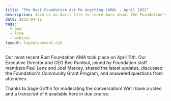```yaml
---
title: "The Rust Foundation Ask Me Anything (AMA) - April 2022"
description: Join us on April 11th to learn more about the Foundation's Community Grants Program.
date: 2022-04-11
tags:
  - ama
  - live
  - webinar
layout: layouts/event.njk
---
```


Our most recent Rust Foundation AMA took place on April 11th. Our Executive Director and CEO Bec Rumbul, joined by Foundation staff members Paul Lenz and Joel Marcey, shared the latest updates, discussed the Foundation's Community Grant Program, and answered questions from attendees.

Thanks to Sage Griffin for moderating the conversation\! We'll have a video and a transcript of it available here in due course.
